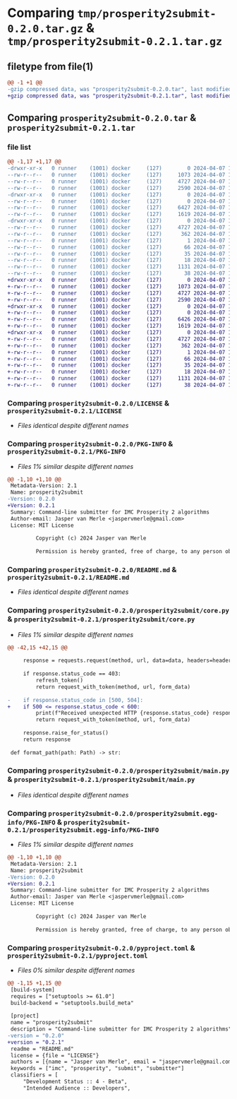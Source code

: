 # Comparing `tmp/prosperity2submit-0.2.0.tar.gz` & `tmp/prosperity2submit-0.2.1.tar.gz`

## filetype from file(1)

```diff
@@ -1 +1 @@
-gzip compressed data, was "prosperity2submit-0.2.0.tar", last modified: Sun Apr  7 15:36:19 2024, max compression
+gzip compressed data, was "prosperity2submit-0.2.1.tar", last modified: Sun Apr  7 17:51:42 2024, max compression
```

## Comparing `prosperity2submit-0.2.0.tar` & `prosperity2submit-0.2.1.tar`

### file list

```diff
@@ -1,17 +1,17 @@
-drwxr-xr-x   0 runner    (1001) docker     (127)        0 2024-04-07 15:36:19.891889 prosperity2submit-0.2.0/
--rw-r--r--   0 runner    (1001) docker     (127)     1073 2024-04-07 15:36:16.000000 prosperity2submit-0.2.0/LICENSE
--rw-r--r--   0 runner    (1001) docker     (127)     4727 2024-04-07 15:36:19.891889 prosperity2submit-0.2.0/PKG-INFO
--rw-r--r--   0 runner    (1001) docker     (127)     2590 2024-04-07 15:36:16.000000 prosperity2submit-0.2.0/README.md
-drwxr-xr-x   0 runner    (1001) docker     (127)        0 2024-04-07 15:36:19.891889 prosperity2submit-0.2.0/prosperity2submit/
--rw-r--r--   0 runner    (1001) docker     (127)        0 2024-04-07 15:36:16.000000 prosperity2submit-0.2.0/prosperity2submit/__init__.py
--rw-r--r--   0 runner    (1001) docker     (127)     6427 2024-04-07 15:36:16.000000 prosperity2submit-0.2.0/prosperity2submit/core.py
--rw-r--r--   0 runner    (1001) docker     (127)     1619 2024-04-07 15:36:16.000000 prosperity2submit-0.2.0/prosperity2submit/main.py
-drwxr-xr-x   0 runner    (1001) docker     (127)        0 2024-04-07 15:36:19.891889 prosperity2submit-0.2.0/prosperity2submit.egg-info/
--rw-r--r--   0 runner    (1001) docker     (127)     4727 2024-04-07 15:36:19.000000 prosperity2submit-0.2.0/prosperity2submit.egg-info/PKG-INFO
--rw-r--r--   0 runner    (1001) docker     (127)      362 2024-04-07 15:36:19.000000 prosperity2submit-0.2.0/prosperity2submit.egg-info/SOURCES.txt
--rw-r--r--   0 runner    (1001) docker     (127)        1 2024-04-07 15:36:19.000000 prosperity2submit-0.2.0/prosperity2submit.egg-info/dependency_links.txt
--rw-r--r--   0 runner    (1001) docker     (127)       66 2024-04-07 15:36:19.000000 prosperity2submit-0.2.0/prosperity2submit.egg-info/entry_points.txt
--rw-r--r--   0 runner    (1001) docker     (127)       35 2024-04-07 15:36:19.000000 prosperity2submit-0.2.0/prosperity2submit.egg-info/requires.txt
--rw-r--r--   0 runner    (1001) docker     (127)       18 2024-04-07 15:36:19.000000 prosperity2submit-0.2.0/prosperity2submit.egg-info/top_level.txt
--rw-r--r--   0 runner    (1001) docker     (127)     1131 2024-04-07 15:36:17.000000 prosperity2submit-0.2.0/pyproject.toml
--rw-r--r--   0 runner    (1001) docker     (127)       38 2024-04-07 15:36:19.891889 prosperity2submit-0.2.0/setup.cfg
+drwxr-xr-x   0 runner    (1001) docker     (127)        0 2024-04-07 17:51:42.705643 prosperity2submit-0.2.1/
+-rw-r--r--   0 runner    (1001) docker     (127)     1073 2024-04-07 17:51:38.000000 prosperity2submit-0.2.1/LICENSE
+-rw-r--r--   0 runner    (1001) docker     (127)     4727 2024-04-07 17:51:42.705643 prosperity2submit-0.2.1/PKG-INFO
+-rw-r--r--   0 runner    (1001) docker     (127)     2590 2024-04-07 17:51:38.000000 prosperity2submit-0.2.1/README.md
+drwxr-xr-x   0 runner    (1001) docker     (127)        0 2024-04-07 17:51:42.701643 prosperity2submit-0.2.1/prosperity2submit/
+-rw-r--r--   0 runner    (1001) docker     (127)        0 2024-04-07 17:51:38.000000 prosperity2submit-0.2.1/prosperity2submit/__init__.py
+-rw-r--r--   0 runner    (1001) docker     (127)     6426 2024-04-07 17:51:38.000000 prosperity2submit-0.2.1/prosperity2submit/core.py
+-rw-r--r--   0 runner    (1001) docker     (127)     1619 2024-04-07 17:51:38.000000 prosperity2submit-0.2.1/prosperity2submit/main.py
+drwxr-xr-x   0 runner    (1001) docker     (127)        0 2024-04-07 17:51:42.705643 prosperity2submit-0.2.1/prosperity2submit.egg-info/
+-rw-r--r--   0 runner    (1001) docker     (127)     4727 2024-04-07 17:51:42.000000 prosperity2submit-0.2.1/prosperity2submit.egg-info/PKG-INFO
+-rw-r--r--   0 runner    (1001) docker     (127)      362 2024-04-07 17:51:42.000000 prosperity2submit-0.2.1/prosperity2submit.egg-info/SOURCES.txt
+-rw-r--r--   0 runner    (1001) docker     (127)        1 2024-04-07 17:51:42.000000 prosperity2submit-0.2.1/prosperity2submit.egg-info/dependency_links.txt
+-rw-r--r--   0 runner    (1001) docker     (127)       66 2024-04-07 17:51:42.000000 prosperity2submit-0.2.1/prosperity2submit.egg-info/entry_points.txt
+-rw-r--r--   0 runner    (1001) docker     (127)       35 2024-04-07 17:51:42.000000 prosperity2submit-0.2.1/prosperity2submit.egg-info/requires.txt
+-rw-r--r--   0 runner    (1001) docker     (127)       18 2024-04-07 17:51:42.000000 prosperity2submit-0.2.1/prosperity2submit.egg-info/top_level.txt
+-rw-r--r--   0 runner    (1001) docker     (127)     1131 2024-04-07 17:51:40.000000 prosperity2submit-0.2.1/pyproject.toml
+-rw-r--r--   0 runner    (1001) docker     (127)       38 2024-04-07 17:51:42.705643 prosperity2submit-0.2.1/setup.cfg
```

### Comparing `prosperity2submit-0.2.0/LICENSE` & `prosperity2submit-0.2.1/LICENSE`

 * *Files identical despite different names*

### Comparing `prosperity2submit-0.2.0/PKG-INFO` & `prosperity2submit-0.2.1/PKG-INFO`

 * *Files 1% similar despite different names*

```diff
@@ -1,10 +1,10 @@
 Metadata-Version: 2.1
 Name: prosperity2submit
-Version: 0.2.0
+Version: 0.2.1
 Summary: Command-line submitter for IMC Prosperity 2 algorithms
 Author-email: Jasper van Merle <jaspervmerle@gmail.com>
 License: MIT License
         
         Copyright (c) 2024 Jasper van Merle
         
         Permission is hereby granted, free of charge, to any person obtaining a copy
```

### Comparing `prosperity2submit-0.2.0/README.md` & `prosperity2submit-0.2.1/README.md`

 * *Files identical despite different names*

### Comparing `prosperity2submit-0.2.0/prosperity2submit/core.py` & `prosperity2submit-0.2.1/prosperity2submit/core.py`

 * *Files 1% similar despite different names*

```diff
@@ -42,15 +42,15 @@
 
     response = requests.request(method, url, data=data, headers=headers)
 
     if response.status_code == 403:
         refresh_token()
         return request_with_token(method, url, form_data)
 
-    if response.status_code in [500, 504]:
+    if 500 <= response.status_code < 600:
         print(f"Received unexpected HTTP {response.status_code} response from the Prosperity API, retrying request")
         return request_with_token(method, url, form_data)
 
     response.raise_for_status()
     return response
 
 def format_path(path: Path) -> str:
```

### Comparing `prosperity2submit-0.2.0/prosperity2submit/main.py` & `prosperity2submit-0.2.1/prosperity2submit/main.py`

 * *Files identical despite different names*

### Comparing `prosperity2submit-0.2.0/prosperity2submit.egg-info/PKG-INFO` & `prosperity2submit-0.2.1/prosperity2submit.egg-info/PKG-INFO`

 * *Files 1% similar despite different names*

```diff
@@ -1,10 +1,10 @@
 Metadata-Version: 2.1
 Name: prosperity2submit
-Version: 0.2.0
+Version: 0.2.1
 Summary: Command-line submitter for IMC Prosperity 2 algorithms
 Author-email: Jasper van Merle <jaspervmerle@gmail.com>
 License: MIT License
         
         Copyright (c) 2024 Jasper van Merle
         
         Permission is hereby granted, free of charge, to any person obtaining a copy
```

### Comparing `prosperity2submit-0.2.0/pyproject.toml` & `prosperity2submit-0.2.1/pyproject.toml`

 * *Files 0% similar despite different names*

```diff
@@ -1,15 +1,15 @@
 [build-system]
 requires = ["setuptools >= 61.0"]
 build-backend = "setuptools.build_meta"
 
 [project]
 name = "prosperity2submit"
 description = "Command-line submitter for IMC Prosperity 2 algorithms"
-version = "0.2.0"
+version = "0.2.1"
 readme = "README.md"
 license = {file = "LICENSE"}
 authors = [{name = "Jasper van Merle", email = "jaspervmerle@gmail.com"}]
 keywords = ["imc", "prosperity", "submit", "submitter"]
 classifiers = [
     "Development Status :: 4 - Beta",
     "Intended Audience :: Developers",
```

